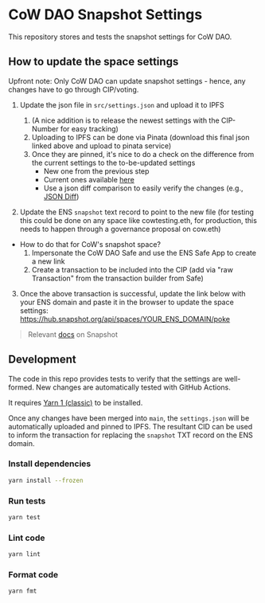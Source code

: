 # CoW DAO Snapshot Settings

This repository stores and tests the snapshot settings for CoW DAO.

## How to update the space settings

Upfront note: Only CoW DAO can update snapshot settings - hence, any changes have to go through CIP/voting. 

1. Update the json file in `src/settings.json` and upload it to IPFS
   1. (A nice addition is to release the newest settings with the CIP-Number for easy tracking)
   2. Uploading to IPFS can be done via Pinata (download this final json linked above and upload to pinata service)
   3. Once they are pinned, it's nice to do a check on the difference from the current settings to the to-be-updated settings
      - New one from the previous step
      - Current ones available [here](https://app.ens.domains/cow.eth)
      - Use a json diff comparison to easily verify the changes (e.g., [JSON Diff](https://jsondiff.com/))

2. Update the ENS `snapshot` text record to point to the new file (for testing this could be done on any space like cowtesting.eth, for production, this needs to happen through a governance proposal on cow.eth)
  - How to do that for CoW's snapshot space?
    1. Impersonate the CoW DAO Safe and use the ENS Safe App to create a new link
    2. Create a transaction to be included into the CIP (add via "raw Transaction" from the transaction builder from Safe)

3. Once the above transaction is successful, update the link below with your ENS domain and paste it in the browser to update the space settings:
  https://hub.snapshot.org/api/spaces/YOUR_ENS_DOMAIN/poke

> Relevant [docs](https://docs.snapshot.org/user-guides/spaces/create/alternative-way-to-create-a-space) on Snapshot

## Development

The code in this repo provides tests to verify that the settings are well-formed.
New changes are automatically tested with GitHub Actions.

It requires [Yarn 1 (classic)](https://classic.yarnpkg.com/en/docs/install) to be installed.

Once any changes have been merged into `main`, the `settings.json` will be automatically uploaded and pinned to IPFS. The resultant CID can be used to inform the transaction for replacing the `snapshot` TXT record on the ENS domain.

### Install dependencies

```sh
yarn install --frozen
```

### Run tests

```sh
yarn test
```

### Lint code

```sh
yarn lint
```


### Format code

```sh
yarn fmt
```
